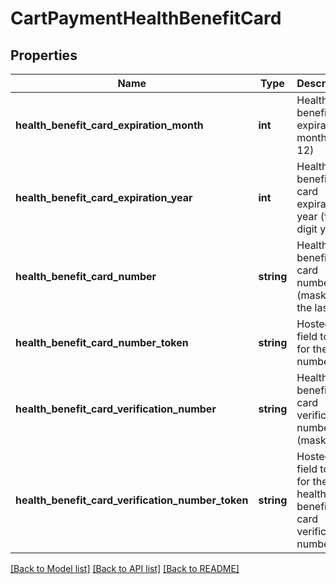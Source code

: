 # CartPaymentHealthBenefitCard

## Properties
Name | Type | Description | Notes
------------ | ------------- | ------------- | -------------
**health_benefit_card_expiration_month** | **int** | Health benefit expiration month (1-12) | [optional] 
**health_benefit_card_expiration_year** | **int** | Health benefit card expiration year (four digit year) | [optional] 
**health_benefit_card_number** | **string** | Health benefit card number (masked to the last 4) | [optional] 
**health_benefit_card_number_token** | **string** | Hosted field token for the card number | [optional] 
**health_benefit_card_verification_number** | **string** | Health benefit card verification number (masked) | [optional] 
**health_benefit_card_verification_number_token** | **string** | Hosted field token for the health benefit card verification number | [optional] 

[[Back to Model list]](../README.md#documentation-for-models) [[Back to API list]](../README.md#documentation-for-api-endpoints) [[Back to README]](../README.md)


